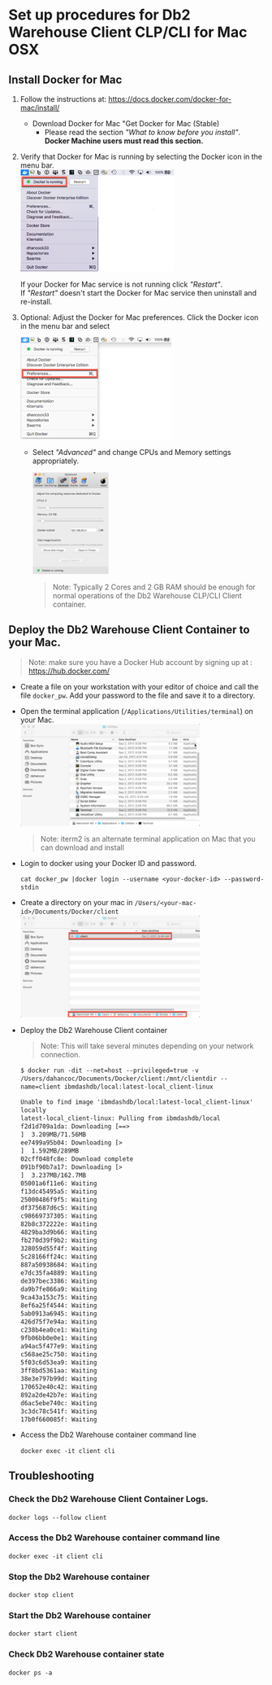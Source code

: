 #  Set up procedures for Db2 Warehouse Client CLP/CLI for Mac OSX  

## Install Docker for Mac

1. Follow the instructions at: https://docs.docker.com/docker-for-mac/install/
	* Download Docker for Mac "Get Docker for Mac (Stable)
		*  	Please read the section *"What to know before you install"*. **Docker Machine users must read this section.**

1. Verify that Docker for Mac is running by selecting the Docker icon in the menu bar.     
   <img src="../Images/DockerRunning.png" height="200"/> 
	
    If your Docker for Mac service is not running click *"Restart"*.  
    If  *"Restart"* doesn't start the Docker for Mac service then uninstall and re-install.

1. Optional: Adjust the Docker for Mac preferences.  Click the Docker icon in the menu bar and select 
   
   <img src="../Images/DockerPreferences.png" height="200"/> 
   
   * Select *"Advanced"* and change CPUs and Memory settings appropriately. 
   
       <img src="../Images/DockerPreferencesAdvanced.png" height="200"/> 
   
      > Note: Typically 2 Cores and 2 GB RAM should be enough for normal operations of the Db2 Warehouse CLP/CLI Client container.

## Deploy the Db2 Warehouse Client Container to your Mac.
  
   > Note: make sure you have a Docker Hub account by signing up at : https://hub.docker.com/
   
   * Create a file on your workstation with your editor of choice and call the file `docker_pw`.  Add your password to the file and save it to a directory.  

   * Open the terminal application (`/Applications/Utilities/terminal`) on your Mac.     
     <img src="../Images/finder-terminal.png" height="200"/>  
     > Note: iterm2 is an alternate terminal application on Mac that you can download and install
   
   * Login to docker using your Docker ID and password.    
     ```
     cat docker_pw |docker login --username <your-docker-id> --password-stdin
     ```
   
   * Create a directory on your mac in `/Users/<your-mac-id>/Documents/Docker/client`  
     <img src="../Images/FinderDockerDirectory.png" height="200"/> 
  
   * Deploy the Db2 Warehouse Client container
     > Note: This will take several minutes depending on your network connection.      
     ```
     $ docker run -dit --net=host --privileged=true -v /Users/dahancoc/Documents/Docker/client:/mnt/clientdir --name=client ibmdashdb/local:latest-local_client-linux
     ```
     ```
     Unable to find image 'ibmdashdb/local:latest-local_client-linux' locally
     latest-local_client-linux: Pulling from ibmdashdb/local
     f2d1d709a1da: Downloading [==>                                                ]  3.209MB/71.56MB
     ee7499a95b04: Downloading [>                                                  ]  1.592MB/289MB
     02cff048fc8e: Download complete
     091bf90b7a17: Downloading [>                                                  ]  3.237MB/162.7MB
     05001a6f11e6: Waiting
     f13dc45495a5: Waiting
     25000486f9f5: Waiting
     df375687d6c5: Waiting
     c98669737305: Waiting
     82b8c372222e: Waiting
     4829ba3d9b66: Waiting
     fb270d39f9b2: Waiting
     328059d55f4f: Waiting
     5c28166ff24c: Waiting
     887a50938684: Waiting
     e7dc35fa4889: Waiting
     de397bec3386: Waiting
     da9b7fe866a9: Waiting
     9ca43a153c75: Waiting
     8ef6a25f4544: Waiting
     5ab0913a6945: Waiting
     426d75f7e94a: Waiting
     c238b4ea0ce1: Waiting
     9fb06bb0e0e1: Waiting
     a94ac5f477e9: Waiting
     c568ae25c750: Waiting
     5f03c6d53ea9: Waiting
     3ff8bd5361aa: Waiting
     38e3e797b99d: Waiting
     170652e40c42: Waiting
     892a2de42b7e: Waiting
     d6ac5ebe740c: Waiting
     3c3dc78c541f: Waiting
     17b0f660085f: Waiting
     ```  

   * Access the Db2 Warehouse container command line  

     `docker exec -it client cli`  

## Troubleshooting

### Check the Db2 Warehouse Client Container Logs.
  
   `docker logs --follow client`  
   
### Access the Db2 Warehouse container command line  

   `docker exec -it client cli`  

### Stop the Db2 Warehouse container   

   `docker stop client`  

### Start the Db2 Warehouse container   

   `docker start client`  
   
### Check Db2 Warehouse container state  

   `docker ps -a`  
